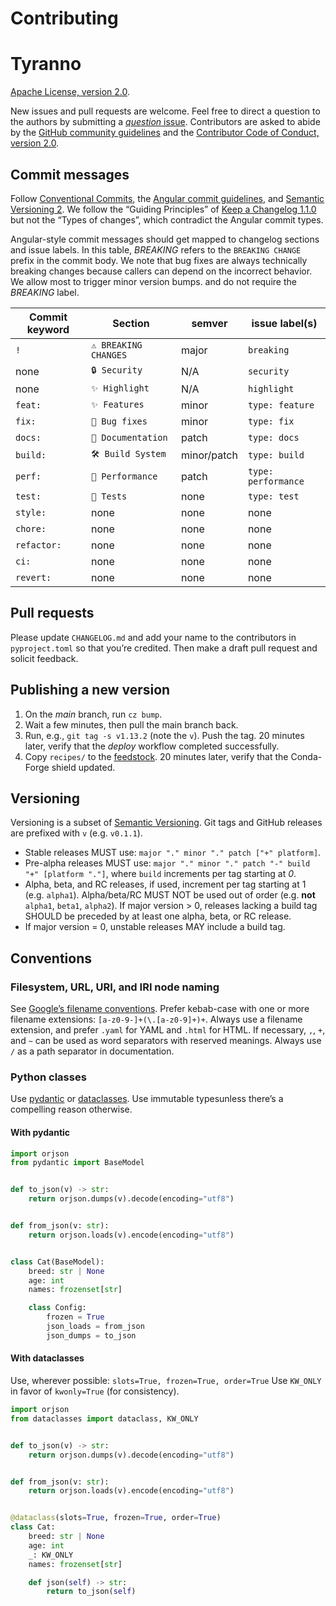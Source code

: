 # Contributing

<!-- :tyranno: ${project.name~|sentence(@)~} -->

# Tyranno

[Apache License, version 2.0](https://www.apache.org/licenses/LICENSE-2.0).

New issues and pull requests are welcome.
Feel free to direct a question to the authors by submitting a
[_question_ issue](https://github.com/dmyersturnbull/tyranno/issues/new?template=question.md).
Contributors are asked to abide by the
[GitHub community guidelines](https://docs.github.com/en/site-policy/github-terms/github-community-guidelines)
and the [Contributor Code of Conduct, version 2.0](https://www.contributor-covenant.org/version/2/0/code_of_conduct/).

## Commit messages

Follow [Conventional Commits](https://www.conventionalcommits.org/en/v1.0.0/),
the [Angular commit guidelines](https://github.com/angular/angular/blob/master/CONTRIBUTING.md),
and [Semantic Versioning 2](https://semver.org/spec/v2.0.0.html).
We follow the “Guiding Principles” of [Keep a Changelog 1.1.0](https://keepachangelog.com/en/1.1.0/)
but not the “Types of changes”, which contradict the Angular commit types.

Angular-style commit messages should get mapped to changelog sections and issue labels.
In this table, _BREAKING_ refers to the `BREAKING CHANGE` prefix in the commit body.
We note that bug fixes are always technically breaking changes because callers can depend on the incorrect behavior.
We allow most to trigger minor version bumps. and do not require the _BREAKING_ label.

| Commit keyword | Section              | semver      | issue label(s)      |
| -------------- | -------------------- | ----------- | ------------------- |
| `!`            | `⚠ BREAKING CHANGES` | major       | `breaking`          |
| none           | `🔒 Security`        | N/A         | `security`          |
| none           | `✨ Highlight`       | N/A         | `highlight`         |
| `feat:`        | `✨ Features`        | minor       | `type: feature`     |
| `fix:`         | `🐛 Bug fixes`       | minor       | `type: fix`         |
| `docs:`        | `📝 Documentation`   | patch       | `type: docs`        |
| `build:`       | `🛠 Build System`     | minor/patch | `type: build`       |
| `perf:`        | `🚀 Performance`     | patch       | `type: performance` |
| `test:`        | `🚨 Tests`           | none        | `type: test`        |
| `style:`       | none                 | none        | none                |
| `chore:`       | none                 | none        | none                |
| `refactor:`    | none                 | none        | none                |
| `ci:`          | none                 | none        | none                |
| `revert:`      | none                 | none        | none                |

## Pull requests

Please update `CHANGELOG.md` and add your name to the contributors in `pyproject.toml` so that you’re credited.
Then make a draft pull request and solicit feedback.

## Publishing a new version

1. On the _main_ branch, run `cz bump`.
2. Wait a few minutes, then pull the main branch back.
3. Run, e.g., `git tag -s v1.13.2` (note the `v`). Push the tag.
   20 minutes later, verify that the _deploy_ workflow completed successfully.
4. Copy `recipes/` to the [feedstock](https://github.com/conda-forge/tyranno-feedstock).
   20 minutes later, verify that the Conda-Forge shield updated.

## Versioning

Versioning is a subset of [Semantic Versioning](https://semver.org/spec/v2.0.0.html).
Git tags and GitHub releases are prefixed with `v` (e.g. `v0.1.1`).

- Stable releases MUST use: `major "." minor "." patch ["+" platform]`.
- Pre-alpha releases MUST use: `major "." minor "." patch "-" build "+" [platform "."]`,
  where `build` increments per tag starting at _0_.
- Alpha, beta, and RC releases, if used, increment per tag starting at 1 (e.g. `alpha1`).
  Alpha/beta/RC MUST NOT be used out of order (e.g. **not** `alpha1`, `beta1`, `alpha2`).
  If major version > 0, releases lacking a build tag SHOULD be preceded by at least one alpha, beta, or RC release.
- If major version = 0, unstable releases MAY include a build tag.

## Conventions

### Filesystem, URL, URI, and IRI node naming

See [Google’s filename conventions](https://developers.google.com/style/filenames).
Prefer kebab-case with one or more filename extensions: `[a-z0-9-]+(\.[a-z0-9]+)+`.
Always use a filename extension, and prefer `.yaml` for YAML and `.html` for HTML.
If necessary, `,`, `+`, and `~` can be used as word separators with reserved meanings.
Always use `/` as a path separator in documentation.

### Python classes

Use [pydantic](https://pydantic-docs.helpmanual.io/) or
[dataclasses](https://docs.python.org/3/library/dataclasses.html).
Use immutable typesunless there’s a compelling reason otherwise.

#### With pydantic

```python
import orjson
from pydantic import BaseModel


def to_json(v) -> str:
    return orjson.dumps(v).decode(encoding="utf8")


def from_json(v: str):
    return orjson.loads(v).encode(encoding="utf8")


class Cat(BaseModel):
    breed: str | None
    age: int
    names: frozenset[str]

    class Config:
        frozen = True
        json_loads = from_json
        json_dumps = to_json
```

#### With dataclasses

Use, wherever possible: `slots=True, frozen=True, order=True`
Use `KW_ONLY` in favor of `kwonly=True` (for consistency).

```python
import orjson
from dataclasses import dataclass, KW_ONLY


def to_json(v) -> str:
    return orjson.dumps(v).decode(encoding="utf8")


def from_json(v: str):
    return orjson.loads(v).encode(encoding="utf8")


@dataclass(slots=True, frozen=True, order=True)
class Cat:
    breed: str | None
    age: int
    _: KW_ONLY
    names: frozenset[str]

    def json(self) -> str:
        return to_json(self)
```
